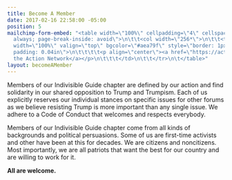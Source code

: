 ```yaml
---
title: Become A Member
date: 2017-02-16 22:58:00 -05:00
position: 5
mailchimp-form-embed: "<table width=\"100%\" cellpadding=\"4\" cellspacing=\"0\" style=\"page-break-before:
  always; page-break-inside: avoid\">\n\t\t<col width=\"256*\">\n\t\t<tr>\n\t\t\t<td
  width=\"100%\" valign=\"top\" bgcolor=\"#aea79f\" style=\"border: 1px double #808080;
  padding: 0.04in\">\n\t\t\t\t<p align=\"center\"><a href=\"https://actionnetwork.org/forms/join-indivisible-123go?clear_id=true\">Join\n\t\t\t\tvia
  the Action Network</a></p>\n\t\t\t</td>\n\t\t</tr>\n\t</table>"
layout: becomeAMember
---
```


Members of our Indivisible Guide chapter are defined by our action and find solidarity in our shared opposition to Trump and Trumpism. Each of us explicitly reserves our individual stances on specific issues for other forums as we believe resisting Trump is more important than any single issue. We adhere to a Code of Conduct that welcomes and respects everybody.

Members of our Indivisible Guide chapter come from all kinds of backgrounds and political persuasions. Some of us are first-time activists and other have been at this for decades. We are citizens and noncitizens. Most importantly, we are all patriots that want the best for our country and are willing to work for it.

**All are welcome.**

